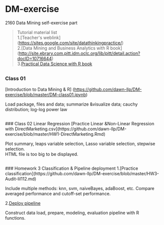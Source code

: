 # DM-exercise
2160 Data Mining self-exercise part

> Tutorial material list
<br>1.[Teacher's weblink]  (https://sites.google.com/site/datathinkingpractice/)
<br>2.[Data Mining and Business Analytics with R book] (http://site.ebrary.com.pitt.idm.oclc.org/lib/pitt/detail.action?docID=10716644)
<br>3.[Practical Data Science with R book](http://proquest.safaribooksonline.com.pitt.idm.oclc.org/9781617291562)
##
<p></p>

### Class 01 
[Introduction to Data Mining & R]
(https://github.com/dawn-llp/DM-exercise/blob/master/DM-class01.ipynb) 
<p>Load package, files and data; summarize &visualize data; cauchy distribution; log-log power law</p>

## 
<p></p>
### Class 02 Linear Regression
[Practice Linear &Non-Linear Regression with DirectMarketing.csv](https://github.com/dawn-llp/DM-exercise/blob/master/HW1-DirectMarketing.Rmd) 
<p>Plot summary, leaps variable selection, Lasso variable selection, stepwise selection.
<br>HTML file is too big to be displayed.</p>

## 
<p></p>
### Homework 3 Classification & Pipeline deployment
1.[Practice classification](https://github.com/dawn-llp/DM-exercise/blob/master/HW3-Audit-lil112.md)

<p>Include multiple methods: knn, svm, naiveBayes, adaBoost, etc. Compare averaged performance and cutoff-set performance.</p>

2.[Deploy pipeline](https://github.com/dawn-llp/DM-exercise/blob/master/hw3-functions.R)
<p>Construct data load, prepare, modeling, evaluation pipeline with R functions.</p>

